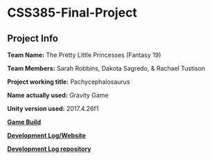 # CSS385-Final-Project

## Project Info

**Team Name:** The Pretty Little Princesses (Fantasy 19)

**Team Members:** Sarah Robbins, Dakota Sagredo, & Rachael Tustison

**Project working title:** Pachycephalosaurus

**Name actually used:** Gravity Game

**Unity version used:** 2017.4.26f1

**[Game Build](https://strobbins.github.io/CSS385-Final-Project/)**

**[Development Log/Website](https://strobbins.github.io/)**

**[Development Log repository](https://github.com/strobbins/strobbins.github.io)**
